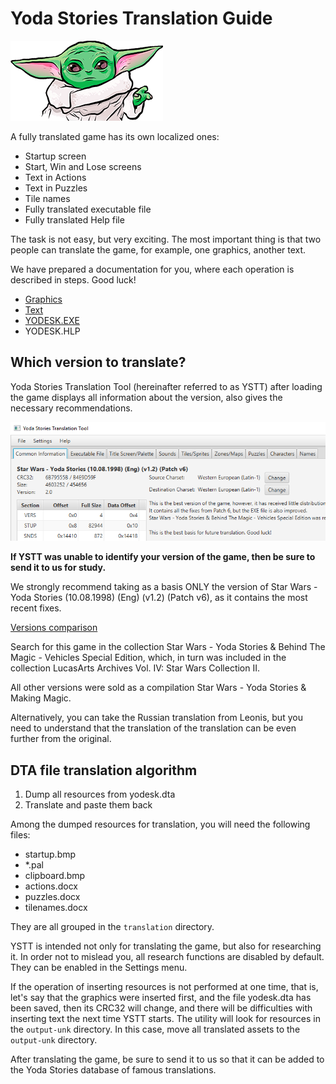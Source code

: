 Yoda Stories Translation Guide
==============================

![](images/baby-yoda.png)

A fully translated game has its own localized ones: 

* Startup screen
* Start, Win and Lose screens
* Text in Actions
* Text in Puzzles
* Tile names
* Fully translated executable file
* Fully translated Help file

The task is not easy, but very exciting. The most important thing is that two people can translate the game, for example, one graphics, another text.

We have prepared a documentation for you, where each operation is described in steps. Good luck!

* [Graphics](graphics-translation-guide.md)
* [Text](text-translation-guide.md)
* [YODESK.EXE](exe-translation-guide.md)
* YODESK.HLP

## Which version to translate?

Yoda Stories Translation Tool (hereinafter referred to as YSTT) after loading the game displays all information
about the version, also gives the necessary recommendations.

![](images/gui-common.png)

**If YSTT was unable to identify your version of the game, then be sure to send it to us for study.**

We strongly recommend taking as a basis ONLY the version of Star Wars - Yoda Stories (10.08.1998) (Eng) (v1.2) (Patch v6),
as it contains the most recent fixes.

[Versions comparison](documents/comparison.md)

Search for this game in the collection Star Wars - Yoda Stories & Behind The Magic - Vehicles Special Edition, which,
in turn was included in the collection LucasArts Archives Vol. IV: Star Wars Collection II.

All other versions were sold as a compilation Star Wars - Yoda Stories & Making Magic.

Alternatively, you can take the Russian translation from Leonis, but you need to understand that the translation of the translation can
be even further from the original.

## DTA file translation algorithm

1. Dump all resources from yodesk.dta
2. Translate and paste them back

Among the dumped resources for translation, you will need the following files:

* startup.bmp
* *.pal
* clipboard.bmp
* actions.docx
* puzzles.docx
* tilenames.docx

They are all grouped in the `translation` directory.

YSTT is intended not only for translating the game, but also for researching it. In order not to mislead you,
all research functions are disabled by default. They can be enabled in the Settings menu.

If the operation of inserting resources is not performed at one time, that is, let's say that the graphics were inserted first, and the file
yodesk.dta has been saved, then its CRC32 will change, and there will be difficulties with inserting text the next time YSTT starts.
The utility will look for resources in the `output-unk` directory.
In this case, move all translated assets to the `output-unk` directory.

After translating the game, be sure to send it to us so that it can be added to the Yoda Stories database of famous translations. 
